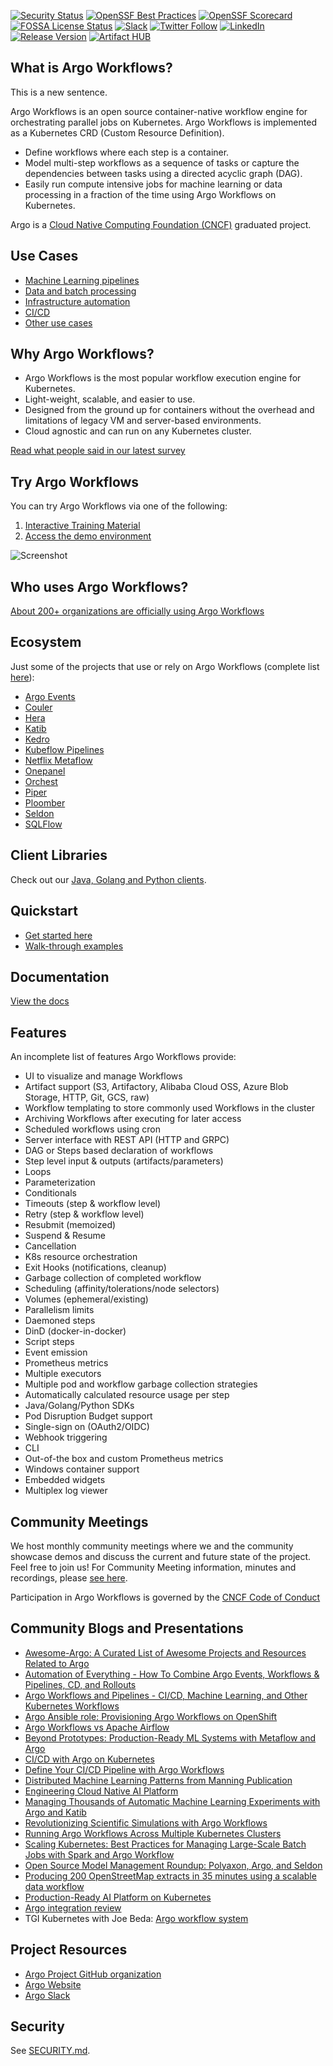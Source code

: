 <!-- markdownlint-disable-next-line MD041 -->
[![Security Status](https://github.com/argoproj/argo-workflows/actions/workflows/snyk.yml/badge.svg?branch=main)](https://github.com/argoproj/argo-workflows/actions/workflows/snyk.yml?query=branch%3Amain)
[![OpenSSF Best Practices](https://bestpractices.coreinfrastructure.org/projects/3830/badge)](https://bestpractices.coreinfrastructure.org/projects/3830)
[![OpenSSF Scorecard](https://api.securityscorecards.dev/projects/github.com/argoproj/argo-workflows/badge)](https://api.securityscorecards.dev/projects/github.com/argoproj/argo-workflows)
[![FOSSA License Status](https://app.fossa.com/api/projects/git%2Bgithub.com%2Fargoproj%2Fargo-workflows.svg?type=shield)](https://app.fossa.com/projects/git%2Bgithub.com%2Fargoproj%2Fargo-workflows?ref=badge_shield)
[![Slack](https://img.shields.io/badge/slack-argoproj-brightgreen.svg?logo=slack)](https://argoproj.github.io/community/join-slack)
[![Twitter Follow](https://img.shields.io/twitter/follow/argoproj?style=social)](https://twitter.com/argoproj)
[![LinkedIn](https://img.shields.io/badge/LinkedIn-argoproj-blue.svg?logo=linkedin)](https://www.linkedin.com/company/argoproj/)
[![Release Version](https://img.shields.io/github/v/release/argoproj/argo-workflows?label=argo-workflows)](https://github.com/argoproj/argo-workflows/releases/latest)
[![Artifact HUB](https://img.shields.io/endpoint?url=https://artifacthub.io/badge/repository/argo-workflows)](https://artifacthub.io/packages/helm/argo/argo-workflows)

## What is Argo Workflows?

This is a new sentence.

Argo Workflows is an open source container-native workflow engine for orchestrating parallel jobs on Kubernetes.
Argo Workflows is implemented as a Kubernetes CRD (Custom Resource Definition).

* Define workflows where each step is a container.
* Model multi-step workflows as a sequence of tasks or capture the dependencies between tasks using a directed acyclic graph (DAG).
* Easily run compute intensive jobs for machine learning or data processing in a fraction of the time using Argo Workflows on Kubernetes.

Argo is a [Cloud Native Computing Foundation (CNCF)](https://cncf.io/) graduated project.

## Use Cases

* [Machine Learning pipelines](https://argo-workflows.readthedocs.io/en/latest/use-cases/machine-learning/)
* [Data and batch processing](https://argo-workflows.readthedocs.io/en/latest/use-cases/data-processing/)
* [Infrastructure automation](https://argo-workflows.readthedocs.io/en/latest/use-cases/infrastructure-automation/)
* [CI/CD](https://argo-workflows.readthedocs.io/en/latest/use-cases/ci-cd/)
* [Other use cases](https://argo-workflows.readthedocs.io/en/latest/use-cases/other/)

## Why Argo Workflows?

* Argo Workflows is the most popular workflow execution engine for Kubernetes.
* Light-weight, scalable, and easier to use.
* Designed from the ground up for containers without the overhead and limitations of legacy VM and server-based environments.
* Cloud agnostic and can run on any Kubernetes cluster.

[Read what people said in our latest survey](https://blog.argoproj.io/argo-workflows-events-2023-user-survey-results-82c53bc30543)

## Try Argo Workflows

You can try Argo Workflows via one of the following:

1. [Interactive Training Material](https://killercoda.com/argoproj/course/argo-workflows/)
1. [Access the demo environment](https://workflows.apps.argoproj.io/workflows/argo)

![Screenshot](docs/assets/screenshot.png)

## Who uses Argo Workflows?

[About 200+ organizations are officially using Argo Workflows](USERS.md)

## Ecosystem

Just some of the projects that use or rely on Argo Workflows (complete list [here](https://github.com/akuity/awesome-argo#ecosystem-projects)):

* [Argo Events](https://github.com/argoproj/argo-events)
* [Couler](https://github.com/couler-proj/couler)
* [Hera](https://github.com/argoproj-labs/hera-workflows)
* [Katib](https://github.com/kubeflow/katib)
* [Kedro](https://kedro.readthedocs.io/en/stable/)
* [Kubeflow Pipelines](https://github.com/kubeflow/pipelines)
* [Netflix Metaflow](https://metaflow.org)
* [Onepanel](https://github.com/onepanelio/onepanel)
* [Orchest](https://github.com/orchest/orchest/)
* [Piper](https://github.com/quickube/piper)
* [Ploomber](https://github.com/ploomber/ploomber)
* [Seldon](https://github.com/SeldonIO/seldon-core)
* [SQLFlow](https://github.com/sql-machine-learning/sqlflow)

## Client Libraries

Check out our [Java, Golang and Python clients](docs/client-libraries.md).

## Quickstart

* [Get started here](https://argo-workflows.readthedocs.io/en/latest/quick-start/)
* [Walk-through examples](https://argo-workflows.readthedocs.io/en/latest/walk-through/)

## Documentation

[View the docs](https://argo-workflows.readthedocs.io/en/latest/)

## Features

An incomplete list of features Argo Workflows provide:

* UI to visualize and manage Workflows
* Artifact support (S3, Artifactory, Alibaba Cloud OSS, Azure Blob Storage, HTTP, Git, GCS, raw)
* Workflow templating to store commonly used Workflows in the cluster
* Archiving Workflows after executing for later access
* Scheduled workflows using cron
* Server interface with REST API (HTTP and GRPC)
* DAG or Steps based declaration of workflows
* Step level input & outputs (artifacts/parameters)
* Loops
* Parameterization
* Conditionals
* Timeouts (step & workflow level)
* Retry (step & workflow level)
* Resubmit (memoized)
* Suspend & Resume
* Cancellation
* K8s resource orchestration
* Exit Hooks (notifications, cleanup)
* Garbage collection of completed workflow
* Scheduling (affinity/tolerations/node selectors)
* Volumes (ephemeral/existing)
* Parallelism limits
* Daemoned steps
* DinD (docker-in-docker)
* Script steps
* Event emission
* Prometheus metrics
* Multiple executors
* Multiple pod and workflow garbage collection strategies
* Automatically calculated resource usage per step
* Java/Golang/Python SDKs
* Pod Disruption Budget support
* Single-sign on (OAuth2/OIDC)
* Webhook triggering
* CLI
* Out-of-the box and custom Prometheus metrics
* Windows container support
* Embedded widgets
* Multiplex log viewer

## Community Meetings

We host monthly community meetings where we and the community showcase demos and discuss the current and future state of the project. Feel free to join us!
For Community Meeting information, minutes and recordings, please [see here](https://bit.ly/argo-wf-cmty-mtng).

Participation in Argo Workflows is governed by the [CNCF Code of Conduct](https://github.com/cncf/foundation/blob/master/code-of-conduct.md)

## Community Blogs and Presentations

* [Awesome-Argo: A Curated List of Awesome Projects and Resources Related to Argo](https://github.com/terrytangyuan/awesome-argo)
* [Automation of Everything - How To Combine Argo Events, Workflows & Pipelines, CD, and Rollouts](https://youtu.be/XNXJtxkUKeY)
* [Argo Workflows and Pipelines - CI/CD, Machine Learning, and Other Kubernetes Workflows](https://youtu.be/UMaivwrAyTA)
* [Argo Ansible role: Provisioning Argo Workflows on OpenShift](https://medium.com/@marekermk/provisioning-argo-on-openshift-with-ansible-and-kustomize-340a1fda8b50)
* [Argo Workflows vs Apache Airflow](http://bit.ly/30YNIvT)
* [Beyond Prototypes: Production-Ready ML Systems with Metaflow and Argo](https://github.com/terrytangyuan/public-talks/tree/main/talks/kubecon-na-2023-metaflow-argo)
* [CI/CD with Argo on Kubernetes](https://medium.com/@bouwe.ceunen/ci-cd-with-argo-on-kubernetes-28c1a99616a9)
* [Define Your CI/CD Pipeline with Argo Workflows](https://haque-zubair.medium.com/define-your-ci-cd-pipeline-with-argo-workflows-25aefb02fa63)
* [Distributed Machine Learning Patterns from Manning Publication](https://github.com/terrytangyuan/distributed-ml-patterns)
* [Engineering Cloud Native AI Platform](https://github.com/terrytangyuan/public-talks/tree/main/talks/platform-con-2024-engineering-cloud-native-ai-platform)
* [Managing Thousands of Automatic Machine Learning Experiments with Argo and Katib](https://github.com/terrytangyuan/public-talks/blob/main/talks/argocon-automl-experiments-2022)
* [Revolutionizing Scientific Simulations with Argo Workflows](https://www.youtube.com/watch?v=BYVf7GhfiRg)
* [Running Argo Workflows Across Multiple Kubernetes Clusters](https://admiralty.io/blog/running-argo-workflows-across-multiple-kubernetes-clusters/)
* [Scaling Kubernetes: Best Practices for Managing Large-Scale Batch Jobs with Spark and Argo Workflow](https://www.youtube.com/watch?v=KqEKRPjy4aE)
* [Open Source Model Management Roundup: Polyaxon, Argo, and Seldon](https://www.anaconda.com/blog/developer-blog/open-source-model-management-roundup-polyaxon-argo-and-seldon/)
* [Producing 200 OpenStreetMap extracts in 35 minutes using a scalable data workflow](https://www.interline.io/blog/scaling-openstreetmap-data-workflows/)
* [Production-Ready AI Platform on Kubernetes](https://github.com/terrytangyuan/public-talks/tree/main/talks/kubecon-europe-2024-production-ai-platform-on-k8s)
* [Argo integration review](http://dev.matt.hillsdon.net/2018/03/24/argo-integration-review.html)
* TGI Kubernetes with Joe Beda: [Argo workflow system](https://www.youtube.com/watch?v=M_rxPPLG8pU&start=859)

## Project Resources

* [Argo Project GitHub organization](https://github.com/argoproj)
* [Argo Website](https://argoproj.github.io/)
* [Argo Slack](https://argoproj.github.io/community/join-slack)

## Security

See [SECURITY.md](SECURITY.md).
